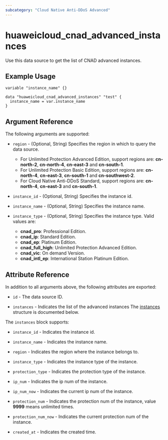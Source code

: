 ```yaml
---
subcategory: "Cloud Native Anti-DDoS Advanced"
---
```


# huaweicloud_cnad_advanced_instances

Use this data source to get the list of CNAD advanced instances.

## Example Usage

```hcl
variable "instance_name" {}

data "huaweicloud_cnad_advanced_instances" "test" {
  instance_name = var.instance_name
}
```

## Argument Reference

The following arguments are supported:

* `region` - (Optional, String) Specifies the region in which to query the data source.
  + For Unlimited Protection Advanced Edition, support regions are: **cn-north-2**, **cn-north-4**, **cn-east-3**
    and **cn-south-1**.
  + For Unlimited Protection Basic Edition, support regions are: **cn-north-4**, **cn-east-3**, **cn-south-1**
    and **cn-southwest-2**.
  + For Cloud Native Anti-DDoS Standard, support regions are: **cn-north-4**, **cn-east-3** and **cn-south-1**.

* `instance_id` - (Optional, String) Specifies the instance id.

* `instance_name` - (Optional, String) Specifies the instance name.

* `instance_type` - (Optional, String) Specifies the instance type. Valid values are:
  + **cnad_pro**: Professional Edition.
  + **cnad_ip**: Standard Edition.
  + **cnad_ep**: Platinum Edition.
  + **cnad_full_high**: Unlimited Protection Advanced Edition.
  + **cnad_vic**: On demand Version.
  + **cnad_intl_ep**: International Station Platinum Edition.

## Attribute Reference

In addition to all arguments above, the following attributes are exported:

* `id` - The data source ID.

* `instances` - Indicates the list of the advanced instances
  The [instances](#CNADAdvancedInstances_Instances) structure is documented below.

<a name="CNADAdvancedInstances_Instances"></a>
The `instances` block supports:

* `instance_id` - Indicates the instance id.

* `instance_name` - Indicates the instance name.

* `region` - Indicates the region where the instance belongs to.

* `instance_type` - Indicates the instance type of the instance.

* `protection_type` - Indicates the protection type of the instance.

* `ip_num` - Indicates the ip num of the instance.

* `ip_num_now` - Indicates the current ip num of the instance.

* `protection_num` - Indicates the protection num of the instance, value **9999** means unlimited times.

* `protection_num_now` - Indicates the current protection num of the instance.

* `created_at` - Indicates the created time.
